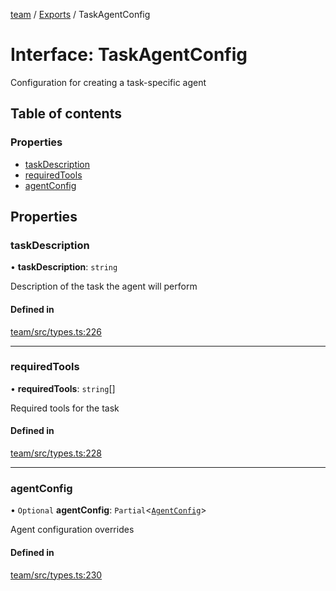 <!-- 
 ⚠️  AUTO-GENERATED FILE - DO NOT EDIT MANUALLY
 This file is automatically generated by scripts/docs-generator.js
 To make changes, edit the source TypeScript files or update the generator script
-->

[team](../../) / [Exports](../modules) / TaskAgentConfig

# Interface: TaskAgentConfig

Configuration for creating a task-specific agent

## Table of contents

### Properties

- [taskDescription](TaskAgentConfig#taskdescription)
- [requiredTools](TaskAgentConfig#requiredtools)
- [agentConfig](TaskAgentConfig#agentconfig)

## Properties

### taskDescription

• **taskDescription**: `string`

Description of the task the agent will perform

#### Defined in

[team/src/types.ts:226](https://github.com/woojubb/robota/blob/a69b4da7c5c53be6f90be7c6508928a6d39cf60b/packages/team/src/types.ts#L226)

___

### requiredTools

• **requiredTools**: `string`[]

Required tools for the task

#### Defined in

[team/src/types.ts:228](https://github.com/woojubb/robota/blob/a69b4da7c5c53be6f90be7c6508928a6d39cf60b/packages/team/src/types.ts#L228)

___

### agentConfig

• `Optional` **agentConfig**: `Partial`\<[`AgentConfig`](AgentConfig)\>

Agent configuration overrides

#### Defined in

[team/src/types.ts:230](https://github.com/woojubb/robota/blob/a69b4da7c5c53be6f90be7c6508928a6d39cf60b/packages/team/src/types.ts#L230)
